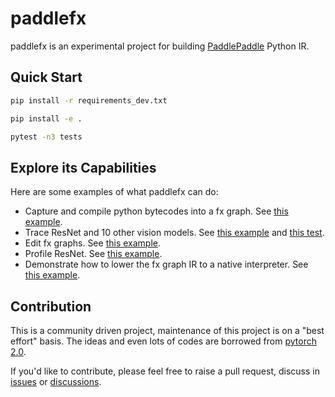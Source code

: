 # paddlefx

paddlefx is an experimental project for building [PaddlePaddle](https://github.com/PaddlePaddle/Paddle) Python IR.

## Quick Start

```bash
pip install -r requirements_dev.txt

pip install -e .

pytest -n3 tests
```

## Explore its Capabilities

Here are some examples of what paddlefx can do:

- Capture and compile python bytecodes into a fx graph. See [this example](https://github.com/PFCCLab/paddlefx/blob/main/examples/simple_dynamo.py).
- Trace ResNet and 10 other vision models. See [this example](https://github.com/PFCCLab/paddlefx/blob/main/examples/resnet_trace.py) and [this test](https://github.com/PFCCLab/paddlefx/blob/main/tests/test_trace.py).
- Edit fx graphs. See [this example](https://github.com/PFCCLab/paddlefx/blob/main/examples/graph_editing.py).
- Profile ResNet. See [this example](https://github.com/PFCCLab/paddlefx/blob/main/examples/fx_profiling.py).
- Demonstrate how to lower the fx graph IR to a native interpreter. See [this example](https://github.com/PFCCLab/paddlefx/tree/main/examples/native_interpreter).

## Contribution

This is a community driven project, maintenance of this project is on a "best effort" basis. The ideas and even lots of codes are borrowed from [pytorch 2.0](https://pytorch.org/get-started/pytorch-2.0/).

If you'd like to contribute, please feel free to raise a pull request, discuss in [issues](https://github.com/PFCCLab/paddlefx/issues) or [discussions](https://github.com/PFCCLab/paddlefx/discussions).
